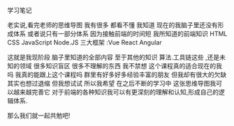 学习笔记

老实说,看完老师的思维导图 我有很多 都看不懂 我知道 现在的我脑子里还没有形成体系 或者说只有一部分体系 因为接触前端的时间短 我所知道的前端知识 HTML CSS  JavaScript Node.JS 三大框架  :Vue React Angular 

这就是我现阶段 脑子里知道的全部内容 至于其他的知识 算法.工具链这些 ,还是未知的领域 很多知识盲区 很多不理解的东西 我不禁想 这个课程真的适合现在的我吗 我真的能跟上这个课程吗 群里有好多好多经验丰富的朋友 但我却有很大的欠缺 其实也想过退缩 但我想试试 
所以我希望 在之后不断的学习中 这张思维导图我可以越来越完善它  对于前端的各种知识我可以有更深刻的理解和认知,形成自己的逻辑体系.

那么我们就一起共勉吧!





 

 